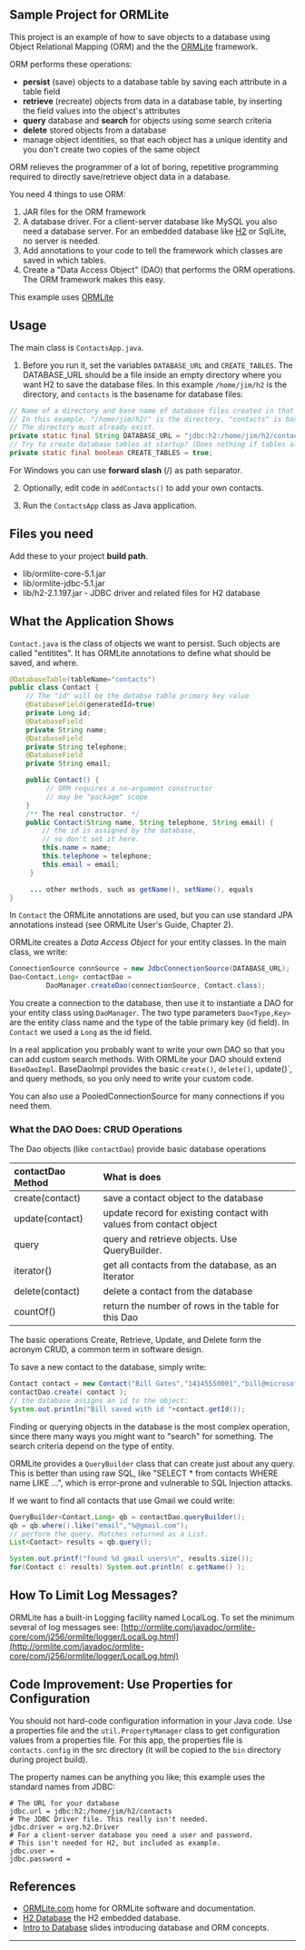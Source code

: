 ## Sample Project for ORMLite

This project is an example of how to save objects to a
database using Object Relational Mapping (ORM) and the
the [ORMLite][ORMLite] framework.

ORM performs these operations:

* **persist** (save) objects to a database table by saving each attribute in a table field
* **retrieve** (recreate) objects from data in a database table, by inserting the field values into the object's attributes
* **query** database and **search** for objects using some search criteria
* **delete** stored objects from a database
* manage object identities, so that each object has a unique identity and you don't create two copies of the same object

ORM relieves the programmer of a lot of boring, repetitive programming required to directly save/retrieve object data in a database.

You need 4 things to use ORM:

1. JAR files for the ORM framework
2. A database driver.   For a client-server database like MySQL you also need a database server. For an embedded database like [H2][H2] or SqlLite, no server is needed.
3. Add annotations to your code to tell the framework which classes are saved in which tables.
4. Create a "Data Access Object" (DAO) that performs the ORM operations.  The ORM framework makes this easy.

This example uses [ORMLite][ORMLite]

## Usage

The main class is `ContactsApp.java`. 

1. Before you run it, set the variables `DATABASE_URL` and `CREATE_TABLES`.  The DATABASE_URL should be a file inside an empty directory where you want H2 to save the database files.  In this example `/home/jim/h2` is the directory, and `contacts` is the basename for database files:

```java
// Name of a directory and base name of database files created in that directory.
// In this example, "/home/jim/h2/" is the directory, "contacts" is base name
// The directory must already exist.
private static final String DATABASE_URL = "jdbc:h2:/home/jim/h2/contacts";
// Try to create database tables at startup? (Does nothing if tables already exist.)
private static final boolean CREATE_TABLES = true;
```
For Windows you can use **forward slash** (/) as path separator.

2. Optionally, edit code in `addContacts()` to add your own contacts.

3. Run the `ContactsApp` class as Java application.

## Files you need

Add these to your project **build path**.

* lib/ormlite-core-5.1.jar
* lib/ormlite-jdbc-5.1.jar
* lib/h2-2.1.197.jar - JDBC driver and related files for H2 database

## What the Application Shows

`Contact.java` is the class of objects we want to persist. Such objects are called "entitites". It has ORMLite annotations to define what should be saved, and where.

```java
@DatabaseTable(tableName="contacts")
public class Contact {
    // The "id" will be the databse table primary key value
    @DatabaseField(generatedId=true)
    private Long id;
    @DatabaseField
    private String name;
    @DatabaseField
    private String telephone;
    @DatabaseField
    private String email;

    public Contact() {
         // ORM requires a no-argument constructor
         // may be "package" scope
    }
    /** The real constructor. */
    public Contact(String name, String telephone, String email) {
        // the id is assigned by the database, 
        // so don't set it here.
        this.name = name;
        this.telephone = telephone;
        this.email = email;
     }

     ... other methods, such as getName(), setName(), equals
}
```

In `Contact` the ORMLite annotations are used, but you can use standard JPA annotations instead (see ORMLite User's Guide, Chapter 2).

ORMLite creates a *Data Access Object* for your entity classes.
In the main class, we write:
```java
ConnectionSource connSource = new JdbcConnectionSource(DATABASE_URL);
Dao<Contact,Long> contactDao = 
         DaoManager.createDao(connectionSource, Contact.class);
```

You create a connection to the database,
then use it to instantiate a DAO for your entity class using `DaoManager`.
The two type parameters `Dao<Type,Key>` are the entity class name and the type of the table primary key (id field).  In `Contact` we used a `Long` as the id field.

In a real application you probably want to write your own DAO so that you can add custom search methods.  With ORMLite your DAO should extend `BaseDaoImpl`.  BaseDaoImpl provides the basic `create()`, `delete()`, update()`, and query methods, so you only need to write your custom code. 

You can also use a PooledConnectionSource for many connections if you need them.

### What the DAO Does: CRUD Operations

The Dao objects (like `contactDao`) provide basic database  operations

| contactDao Method | What is does                 |
|:------------------|:-----------------------------|
| create(contact) | save a contact object to the database |
| update(contact) | update record for existing contact with values from contact object |
| query           | query and retrieve objects. Use QueryBuilder. |
| iterator()      | get all contacts from the database, as an Iterator |
| delete(contact) | delete a contact from the database |
| countOf()       | return the number of rows in the table for this Dao |

The basic operations Create, Retrieve, Update, and Delete form the acronym CRUD, a common term in software design.

To save a new contact to the database, simply write:

```java
Contact contact = new Contact("Bill Gates","14145550001","bill@microsoft.com");
contactDao.create( contact );
// the database assigns an id to the object:
System.out.println("Bill saved with id "+contact.getId());
```

Finding or querying objects in the database is the most complex operation, since there many ways you might want to "search" for something.  The search criteria depend on the type of entity.  

ORMLite provides a `QueryBuilder` class that can create just about any query.  This is better than using raw SQL, like "SELECT * from contacts WHERE name LIKE ...", which is error-prone and vulnerable to SQL Injection attacks.

If we want to find all contacts that use Gmail we could write:
```java
QueryBuilder<Contact,Long> qb = contactDao.queryBuilder();
qb = qb.where().like("email","%@gmail.com");
// perform the query. Matches returned as a List.
List<Contact> results = qb.query();

System.out.printf("found %d gmail users\n", results.size());
for(Contact c: results) System.out.println( c.getName() );
```


## How To Limit Log Messages?

ORMLite has a built-in Logging facility named LocalLog.  To set the minimum several of log messages see:
[http://ormlite.com/javadoc/ormlite-core/com/j256/ormlite/logger/LocalLog.html](http://ormlite.com/javadoc/ormlite-core/com/j256/ormlite/logger/LocalLog.html)

## Code Improvement: Use Properties for Configuration

You should not hard-code configuration information in your Java code.
Use a properties file and the `util.PropertyManager` class to get configuration values from a properties file.  For this app, the properties file is `contacts.config` in the src directory (it will be copied to the `bin` directory during project build).

The property names can be anything you like; this example uses the standard names from JDBC:

```
# The URL for your database
jdbc.url = jdbc:h2:/home/jim/h2/contacts
# The JDBC Driver file. This really isn't needed.
jdbc.driver = org.h2.Driver
# For a client-server database you need a user and password.
# This isn't needed for H2, but included as example.
jdbc.user =
jdbc.password =
```

## References

* [ORMLite.com][ORMLite] home for ORMLite software and documentation.
* [H2 Database][H2] the H2 embedded database.
* [Intro to Database](https://skeoop.github.io/database/) slides introducing database and ORM concepts.

---

[ORMLite]: https://ormlite.com
[H2]: http://www.h2database.com

